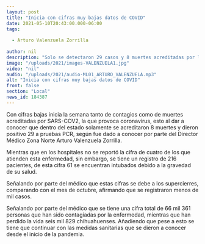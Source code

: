 ```yaml
---
layout: post
title: "Inicia con cifras muy bajas datos de COVID"
date: 2021-05-10T20:43:00.000-06:00
tags:
  
  - Arturo Valenzuela Zorrilla
  
author: nil
description: "Solo se detectaron 29 casos y 8 muertes acreditadas por la enfermedad."
image: "/uploads/2021/images-VALENZUELA1.jpg"
video: "nil"
audio: "/uploads/2021/audio-ML01_ARTURO_VALENZUELA.mp3"
alt: "Inicia con cifras muy bajas datos de COVID"
front: false
section: "Local"
news_id: 184387
---
```


Con cifras bajas inicia la semana tanto de contagios como de muertes acreditadas por SARS-COV2, la que provoca coronavirus, esto al dar a conocer que dentro del estado solamente se acreditaron 8 muertes y dieron positivo 29 a pruebas PCR, según fue dado a conocer por parte del Director Médico Zona Norte Arturo Valenzuela Zorrilla.

Mientras que en los hospitales no se reportó la cifra de cuatro de los que atienden esta enfermedad, sin embargo, se tiene un registro de 216 pacientes, de esta cifra 61 se encuentran intubados debido a la gravedad de su salud.
 
Señalando por parte del médico que estas cifras se debe a los supercierres, comparando con el mes de octubre, afirmando que se registraron menos de mil casos.

Señalando por parte del médico que se tiene una cifra total de 66 mil 361 personas que han sido contagiadas por la enfermedad, mientras que han perdido la vida seis mil 829 chihuahuenses. Añadiendo que pese a esto se tiene que continuar con las medidas sanitarias que se dieron a conocer desde el inicio de la pandemia.
